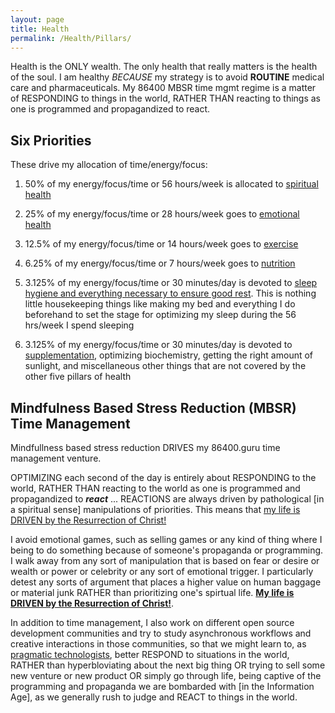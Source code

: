 ```yaml
---
layout: page
title: Health
permalink: /Health/Pillars/
---
```



Health is the ONLY wealth. The only health that really matters is the health of the soul. I am healthy *BECAUSE* my strategy is to avoid **ROUTINE** medical care and pharmaceuticals. My 86400 MBSR time mgmt regime is a matter of RESPONDING to things in the world, RATHER THAN reacting to things as one is programmed and propagandized to react.

## Six Priorities

These drive my allocation of time/energy/focus:

1) 50% of my energy/focus/time or 56 hours/week is allocated to [spiritual health](https://markbruns.github.io/Health/Spiritual/)

2) 25% of my energy/focus/time or 28 hours/week goes to [emotional health](https://markbruns.github.io/Health/Emotional/)

3) 12.5% of my energy/focus/time or 14 hours/week goes to [exercise](https://markbruns.github.io/Health/Exercise/)

4) 6.25% of my energy/focus/time or 7 hours/week goes to [nutrition](https://markbruns.github.io/Health/Nutrition/)

5) 3.125% of my energy/focus/time or 30 minutes/day is devoted to [sleep hygiene and everything necessary to ensure good rest](https://markbruns.github.io/Health/Sleep/). This is nothing little housekeeping things like making my bed and everything I do beforehand to set the stage for optimizing my sleep during the 56 hrs/week I spend sleeping

6) 3.125% of my energy/focus/time or 30 minutes/day is devoted to [supplementation](https://markbruns.github.io/Health/Supplements/), optimizing biochemistry, getting the right amount of sunlight, and miscellaneous other things that are not covered by the other five pillars of health

## Mindfulness Based Stress Reduction (MBSR) Time Management

Mindfullness based stress reduction DRIVES my 86400.guru time management venture.

OPTIMIZING each second of the day is entirely about RESPONDING to the world, RATHER THAN reacting to the world as one is programmed and propagandized to ***react*** ... REACTIONS are always driven by pathological [in a spiritual sense] manipulations of priorities. This means that [my life is DRIVEN by the Resurrection of Christ!](https://markbruns.github.io/template/2024/03/31/He-is-risen.html)

I avoid emotional games, such as selling games or any kind of thing where I being to do something because of someone's propaganda or programming. I walk away from any sort of manipulation that is based on fear or desire or wealth or power or celebrity or any sort of emotional trigger. I particularly detest any sorts of argument that places a higher value on human baggage or material junk RATHER than prioritizing one's spirtual life. [**My life is DRIVEN by the Resurrection of Christ!**](https://markbruns.github.io/template/2024/03/31/He-is-risen.html).

In addition to time management, I also work on different open source development communities and try to study asynchronous workflows and creative interactions in those communities, so that we might learn to, as [pragmatic technologists](https://twitter.com/pmarca/status/1713930459779129358), better RESPOND to situations in the world, RATHER than hyperbloviating about the next big thing OR trying to sell some new venture or new product OR simply go through life, being captive of the programming and propaganda we are bombarded with [in the Information Age], as we generally rush to judge and REACT to things in the world.